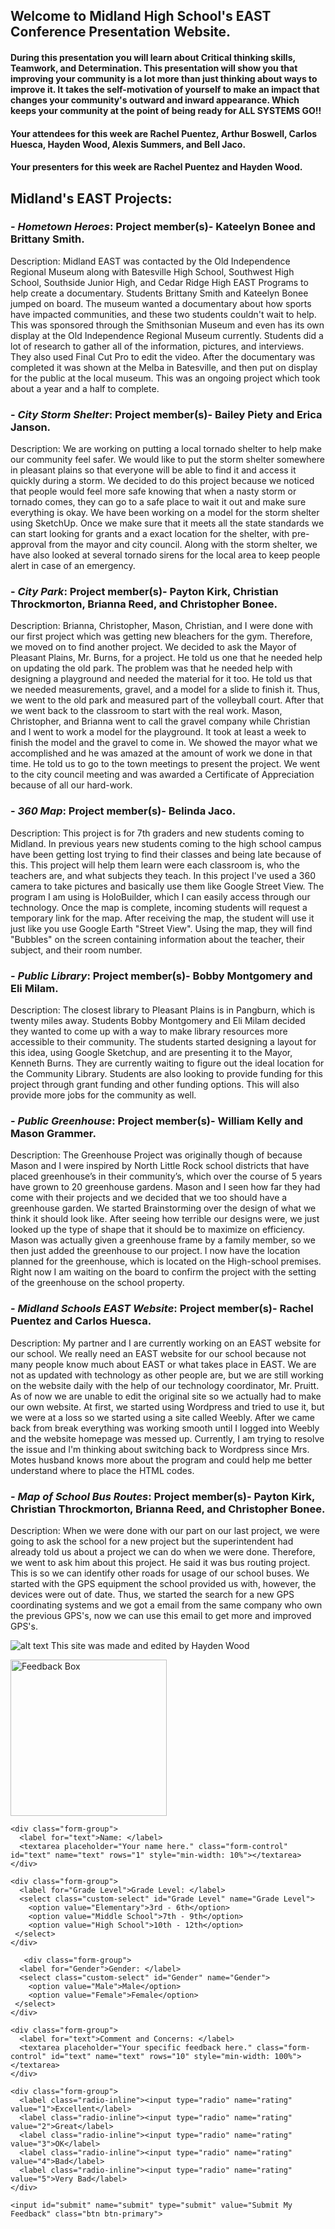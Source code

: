 
## Welcome to Midland High School's EAST Conference Presentation Website.

#### During this presentation you will learn about Critical thinking skills, Teamwork, and Determination. This presentation will show you that improving your community is a lot more than just thinking about ways to improve it. It takes the self-motivation of yourself to make an impact that changes your community's outward and inward appearance. Which keeps your community at the point of being ready for ALL SYSTEMS GO!!
#### Your attendees for this week are Rachel Puentez, Arthur Boswell, Carlos Huesca, Hayden Wood, Alexis Summers, and Bell Jaco.
#### Your presenters for this week are Rachel Puentez and Hayden Wood.

## Midland's EAST Projects:


### - *Hometown Heroes*: Project member(s)- Kateelyn Bonee and Brittany Smith.
Description: Midland EAST was contacted by the Old Independence Regional Museum along with Batesville High School, Southwest High School, Southside Junior High, and Cedar Ridge High EAST Programs to help create a documentary. Students Brittany Smith and Kateelyn Bonee jumped on board. The museum wanted a documentary about how sports have impacted communities, and these two students couldn't wait to help. This was sponsored through the Smithsonian Museum and even has its own display at the Old Independence Regional Museum currently. Students did a lot of research to gather all of the information, pictures, and interviews. They also used Final Cut Pro to edit the video. After the documentary was completed it was shown at the Melba in Batesville, and then put on display for the public at the local museum. This was an ongoing project which took about a year and a half to complete.

### - *City Storm Shelter*: Project member(s)- Bailey Piety and Erica Janson.
Description: We are working on putting a local tornado shelter to help make our community feel safer. We would like to put the storm shelter somewhere in pleasant plains so that everyone will be able to find it and access it quickly during a storm. We decided to do this project because we noticed that people would feel more safe knowing that when a nasty storm or tornado comes, they can go to a safe place to wait it out and make sure everything is okay. We have been working on a model for the storm shelter using SketchUp. Once we make sure that it meets all the state standards we can start looking for grants and a exact location for the shelter, with pre-approval from the mayor and city council. Along with the storm shelter, we have also looked at several tornado sirens for the local area to keep people alert in case of an emergency.

### - *City Park*: Project member(s)- Payton Kirk, Christian Throckmorton, Brianna Reed, and Christopher Bonee.
Description: Brianna, Christopher, Mason, Christian, and I were done with our first project which was getting new bleachers for the gym. Therefore, we moved on to find another project. We decided to ask the Mayor of Pleasant Plains, Mr. Burns, for a project. He told us one that he needed help on updating the old park. The problem was that he needed help with designing a playground and needed the material for it too. He told us that we needed measurements, gravel, and a model for a slide to finish it. Thus, we went to the old park and measured part of the volleyball court. After that we went back to the classroom to start with the real work. Mason, Christopher, and Brianna went to call the gravel company while Christian and I went to work a model for the playground. It took at least a week to finish the model and the gravel to come in. We showed the mayor what we accomplished and he was amazed at the amount of work we done in that time. He told us to go to the town meetings to present the project. We went to the city council meeting and was awarded a Certificate of Appreciation because of all our hard-work.

### - *360 Map*: Project member(s)- Belinda Jaco.
Description: This project is for 7th graders and new students coming to Midland. In previous years new students coming to the high school campus have been getting lost trying to find their classes and being late because of this. This project will help them learn were each classroom is, who the teachers are, and what subjects they teach. In this project I've used a 360 camera to take pictures and basically use them like Google Street View. The program I am using is HoloBuilder, which I can easily access through our technology. Once the map is complete, incoming students will request a temporary link for the map. After receiving the map, the student will use it just like you use Google Earth "Street View". Using the map, they will find "Bubbles" on the screen containing information about the teacher, their subject, and their room number.

### - *Public Library*: Project member(s)- Bobby Montgomery and Eli Milam.
Description: The closest library to Pleasant Plains is in Pangburn, which is twenty miles away. Students Bobby Montgomery and Eli Milam decided they wanted to come up with a way to make library resources more accessible to their community. The students started designing a layout for this idea, using Google Sketchup, and are presenting it to the Mayor, Kenneth Burns. They are currently waiting to figure out the ideal location for the Community Library. Students are also looking to provide funding for this project through grant funding and other funding options. This will also provide more jobs for the community as well.

### - *Public Greenhouse*: Project member(s)- William Kelly and Mason Grammer.
Description: The Greenhouse Project was originally though of because Mason and I were inspired by North Little Rock school districts that have placed greenhouse’s in their community’s, which over the course of 5 years have grown to 20 greenhouse gardens. Mason and I seen how far they had come with their projects and we decided that we too should have a greenhouse garden. We started Brainstorming over the design of what we think it should look like. After seeing how terrible our designs were, we just looked up the type of shape that it should be to maximize on efficiency.  Mason was actually given a greenhouse frame by a family member, so we then just added the greenhouse to our project. I now have the location planned for the greenhouse, which is located on the High-school premises. Right now I am waiting on the board to confirm the project with the setting of the greenhouse on the school property.

### - *Midland Schools EAST Website*: Project member(s)- Rachel Puentez and Carlos Huesca.
Description: My partner and I are currently working on an EAST website for our school. We really need an EAST website for our school because not many people know much about EAST or what takes place in EAST. We are not as updated with technology as other people are, but we are still working on the website daily with the help of our technology coordinator, Mr. Pruitt. As of now we are unable to edit the original site so we actually had to make our own website. At first, we started using Wordpress and tried to use it, but we were at a loss so we started using a site called Weebly. After we came back from break everything was working smooth until I logged into Weebly and the website homepage was messed up. Currently, I am trying to resolve the issue and I'm thinking about switching back to Wordpress since Mrs. Motes husband knows more about the program and could help me better understand where to place the HTML codes.

### - *Map of School Bus Routes*: Project member(s)- Payton Kirk, Christian Throckmorton, Brianna Reed, and Christopher Bonee.
Description: When we were done with our part on our last project, we were going to ask the school for a new project but the superintendent had already told us about a project we can do when we were done. Therefore, we went to ask him about this project. He said it was bus routing project. This is so we can identify other roads for usage of our school buses. We started with the GPS equipment the school provided us with, however, the devices were out of date. Thus, we started the search for a new GPS coordinating 
systems and we got a email from the same company who own the previous GPS's, now we can use this email to get more and improved GPS's.


![alt text](https://s3.amazonaws.com/scschoolfiles/104/img_stkpic_z5tqdd_764x5000.jpg "Midland School logo")
This site was made and edited by Hayden Wood

<div class="jumbotron text-center">
  <a href="php/feedbackDisplay.php"><img src="FeedbackBox.svg" class="img-fluid" alt="Feedback Box" width="250"></a>
</div>
  
<div class="container">
  
  <!--  form --> 
  <form method="post" action="php/feedbackProcessor.php">
    
    <div class="form-group">
      <label for="text">Name: </label>
      <textarea placeholder="Your name here." class="form-control" id="text" name="text" rows="1" style="min-width: 10%"></textarea>
    </div>
    
    <div class="form-group">
      <label for="Grade Level">Grade Level: </label>
      <select class="custom-select" id="Grade Level" name="Grade Level">
        <option value="Elementary">3rd - 6th</option>
        <option value="Middle School">7th - 9th</option>
        <option value="High School">10th - 12th</option>
     </select>
    </div>
    
       <div class="form-group">
      <label for="Gender">Gender: </label>
      <select class="custom-select" id="Gender" name="Gender">
        <option value="Male">Male</option>
        <option value="Female">Female</option>
     </select>
    </div>
    
    <div class="form-group">
      <label for="text">Comment and Concerns: </label>
      <textarea placeholder="Your specific feedback here." class="form-control" id="text" name="text" rows="10" style="min-width: 100%"></textarea>
    </div>
    
    <div class="form-group">
      <label class="radio-inline"><input type="radio" name="rating" value="1">Excellent</label>
      <label class="radio-inline"><input type="radio" name="rating" value="2">Great</label>
      <label class="radio-inline"><input type="radio" name="rating" value="3">OK</label> 
      <label class="radio-inline"><input type="radio" name="rating" value="4">Bad</label>
      <label class="radio-inline"><input type="radio" name="rating" value="5">Very Bad</label> 
    </div>
    
    <input id="submit" name="submit" type="submit" value="Submit My Feedback" class="btn btn-primary">
    
  </form>  
  
</div>
